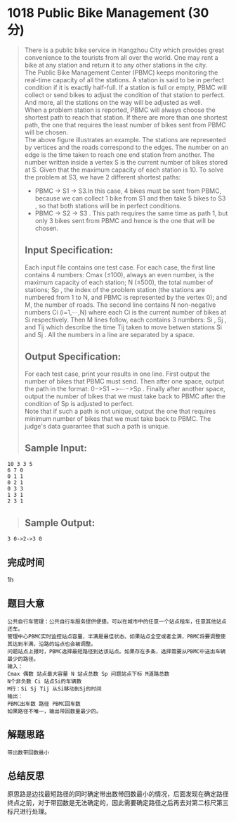 # 1018 Public Bike Management (30 分)  
> There is a public bike service in Hangzhou City which provides great convenience to the tourists from all over the world. One may rent a bike at any station and return it to any other stations in the city.  
> The Public Bike Management Center (PBMC) keeps monitoring the real-time capacity of all the stations. A station is said to be in perfect condition if it is exactly half-full. If a station is full or empty, PBMC will collect or send bikes to adjust the condition of that station to perfect. And more, all the stations on the way will be adjusted as well.  
> When a problem station is reported, PBMC will always choose the shortest path to reach that station. If there are more than one shortest path, the one that requires the least number of bikes sent from PBMC will be chosen.  
> The above figure illustrates an example. The stations are represented by vertices and the roads correspond to the edges. The number on an edge is the time taken to reach one end station from another. The number written inside a vertex S is the current number of bikes stored at S. Given that the maximum capacity of each station is 10. To solve the problem at S3​​, we have 2 different shortest paths:  
> * PBMC -> S1​​ -> S​3​​.In this case, 4 bikes must be sent from PBMC, because we can collect 1 bike from S​1​​  and then take 5 bikes to S3​​ , so that both stations will be in perfect conditions.  
> * PBMC -> S​2 -> S​3​​ . This path requires the same time as path 1, but only 3 bikes sent from PBMC and hence is the one that will be chosen.  
> ## Input Specification:  
> Each input file contains one test case. For each case, the first line contains 4 numbers: Cmax (≤100), always an even number, is the maximum capacity of each station; N (≤500), the total number of stations; Sp​​ , the index of the problem station (the stations are numbered from 1 to N, and PBMC is represented by the vertex 0); and M, the number of roads. The second line contains N non-negative numbers C​i​​ (i=1,⋯,N) where each Ci​​  is the current number of bikes at S​i​​ respectively. Then M lines follow, each contains 3 numbers: S​i​​ , S​j​​ , and T​ij​​  which describe the time Tij​​  taken to move betwen stations S​i​​  and Sj​​ . All the numbers in a line are separated by a space.  
> ## Output Specification:  
> For each test case, print your results in one line. First output the number of bikes that PBMC must send. Then after one space, output the path in the format: 0−>S1​​ −>⋯−>S​p​​ . Finally after another space, output the number of bikes that we must take back to PBMC after the condition of Sp​​ is adjusted to perfect.  
> Note that if such a path is not unique, output the one that requires minimum number of bikes that we must take back to PBMC. The judge's data guarantee that such a path is unique.  
> ## Sample Input:
```
10 3 3 5
6 7 0
0 1 1
0 2 1
0 3 3
1 3 1
2 3 1
```
> ## Sample Output:
```
3 0->2->3 0
```
## 完成时间
1h
## 题目大意
```
公共自行车管理：公共自行车服务提供便捷。可以在城市中的任意一个站点租车，任意其他站点还车。
管理中心PBMC实时监控站点容量，半满是最佳状态。如果站点全空或者全满，PBMC将要调整使其达到半满，沿路的站点也会被调整。
问题站点上报时，PBMC选择最短路径到达该站点。如果存在多条，选择需要从PBMC中送出车辆最少的路径。
输入：
Cmax 偶数 站点最大容量 N 站点总数 Sp 问题站点下标 M道路总数
N个非负数 Ci 站点Si的车辆数
M行：Si Sj Tij 从Si移动到Sj的时间
输出：
PBMC出车数 路径 PBMC回车数
如果路径不唯一，输出带回数量最少的。
```
## 解题思路
```
带出数带回数最小
```
## 总结反思
原思路是边找最短路径的同时确定带出数带回数最小的情况，后面发现在确定路径终点之前，对于带回数是无法确定的，因此需要确定路径之后再去对第二标尺第三标尺进行处理。